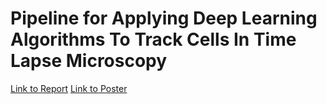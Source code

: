# Pipeline for Applying Deep Learning Algorithms To Track Cells In Time Lapse Microscopy

[Link to Report](Files/ReportSummary.pdf)
[Link to Poster](Files/NUBioscientist_Summer2023_final.pdf)
